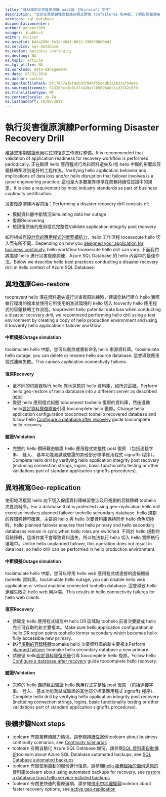 ```yaml
---
title: "資料庫的災害復原演練 aaaSQL |Microsoft 文件"
description: "您的任務關鍵性商務應用程式彈性 toofailures 和中斷，了解指引和使用 Azure SQL Database tooperform 災害復原切入 toohelp 保留的最佳作法。"
services: sql-database
documentationcenter: 
author: anosov1960
manager: jhubbard
editor: monicar
ms.assetid: b44a269c-fe2a-404f-b013-290030860bd1
ms.service: sql-database
ms.custom: business continuity
ms.devlang: NA
ms.topic: article
ms.tgt_pltfrm: NA
ms.workload: data-management
ms.date: 07/31/2016
ms.author: sashan
ms.openlocfilehash: bf17857a19fdebddf0d4f55e4db3a1b33efb4e8e
ms.sourcegitcommit: 523283cc1b3c37c428e77850964dc1c33742c5f0
ms.translationtype: MT
ms.contentlocale: zh-TW
ms.lasthandoff: 10/06/2017
---
```

# <a name="performing-disaster-recovery-drill"></a><span data-ttu-id="0933e-103">執行災害復原演練</span><span class="sxs-lookup"><span data-stu-id="0933e-103">Performing Disaster Recovery Drill</span></span>
<span data-ttu-id="0933e-104">建議您定期驗證應用程式的復原工作流程整備。</span><span class="sxs-lookup"><span data-stu-id="0933e-104">It is recommended that validation of application readiness for recovery workflow is performed periodically.</span></span> <span data-ttu-id="0933e-105">正在驗證 hello 應用程式行為和資料遺失及/或 hello 中斷的影響該容錯移轉牽涉到是好的工程作法。</span><span class="sxs-lookup"><span data-stu-id="0933e-105">Verifying hello application behavior and implications of data loss and/or hello disruption that failover involves is a good engineering practice.</span></span> <span data-ttu-id="0933e-106">這也是大多數業界標準在商務持續性認證中的規定。</span><span class="sxs-lookup"><span data-stu-id="0933e-106">It is also a requirement by most industry standards as part of business continuity certification.</span></span>

<span data-ttu-id="0933e-107">災害復原演練內容包括：</span><span class="sxs-lookup"><span data-stu-id="0933e-107">Performing a disaster recovery drill consists of:</span></span>

* <span data-ttu-id="0933e-108">模擬資料層中斷情況</span><span class="sxs-lookup"><span data-stu-id="0933e-108">Simulating data tier outage</span></span>
* <span data-ttu-id="0933e-109">復原</span><span class="sxs-lookup"><span data-stu-id="0933e-109">Recovering</span></span>
* <span data-ttu-id="0933e-110">驗證復原後的應用程式完整性</span><span class="sxs-lookup"><span data-stu-id="0933e-110">Validate application integrity post recovery</span></span>

<span data-ttu-id="0933e-111">如何根據您[設計您的應用程式的業務續航力](sql-database-business-continuity.md)，hello 工作流程 tooexecute hello 切入而有所不同。</span><span class="sxs-lookup"><span data-stu-id="0933e-111">Depending on how you [designed your application for business continuity](sql-database-business-continuity.md), hello workflow tooexecute hello drill can vary.</span></span> <span data-ttu-id="0933e-112">下面我們將描述 hello 進行災害復原訓練，Azure SQL Database 的 hello 內容中的最佳作法。</span><span class="sxs-lookup"><span data-stu-id="0933e-112">Below we describe hello best practices conducting a disaster recovery drill in hello context of Azure SQL Database.</span></span>

## <a name="geo-restore"></a><span data-ttu-id="0933e-113">異地還原</span><span class="sxs-lookup"><span data-stu-id="0933e-113">Geo-restore</span></span>
<span data-ttu-id="0933e-114">tooprevent hello 潛在資料遺失進行災害復原訓練時，建議您執行建立 hello 實際執行環境的複本並使用它所使用的測試環境的 hello 切入 tooverify hello 應用程式的容錯移轉工作流程。</span><span class="sxs-lookup"><span data-stu-id="0933e-114">tooprevent hello potential data loss when conducting a disaster recovery drill, we recommend performing hello drill using a test environment by creating a copy of hello production environment and using it tooverify hello application’s failover workflow.</span></span>

#### <a name="outage-simulation"></a><span data-ttu-id="0933e-115">中斷模擬</span><span class="sxs-lookup"><span data-stu-id="0933e-115">Outage simulation</span></span>
<span data-ttu-id="0933e-116">toosimulate hello 中斷，您可以刪除或重新命名 hello 來源資料庫。</span><span class="sxs-lookup"><span data-stu-id="0933e-116">toosimulate hello outage, you can delete or rename hello source database.</span></span> <span data-ttu-id="0933e-117">這會導致應用程式連線失敗。</span><span class="sxs-lookup"><span data-stu-id="0933e-117">This causes application connectivity failures.</span></span>

#### <a name="recovery"></a><span data-ttu-id="0933e-118">復原</span><span class="sxs-lookup"><span data-stu-id="0933e-118">Recovery</span></span>
* <span data-ttu-id="0933e-119">至不同的伺服器執行 hello 異地還原的 hello 資料庫，如所述[這裡](sql-database-disaster-recovery.md)。</span><span class="sxs-lookup"><span data-stu-id="0933e-119">Perform hello geo-restore of hello database into a different server as described [here](sql-database-disaster-recovery.md).</span></span>
* <span data-ttu-id="0933e-120">變更 hello 應用程式組態 tooconnect toohello 復原的資料庫，然後遵循 hello[設定資料庫復原後](sql-database-disaster-recovery.md)引導 toocomplete hello 復原。</span><span class="sxs-lookup"><span data-stu-id="0933e-120">Change hello application configuration tooconnect toohello recovered database and follow hello [Configure a database after recovery](sql-database-disaster-recovery.md) guide toocomplete hello recovery.</span></span>

#### <a name="validation"></a><span data-ttu-id="0933e-121">驗證</span><span class="sxs-lookup"><span data-stu-id="0933e-121">Validation</span></span>
* <span data-ttu-id="0933e-122">完整的 hello 鑽研藉由驗證 hello 應用程式完整性 post 復原 （包括連接字串、 登入、 基本功能測試或驗證的其他部分標準應用程式 signoffs 程序）。</span><span class="sxs-lookup"><span data-stu-id="0933e-122">Complete hello drill by verifying hello application integrity post recovery (including connection strings, logins, basic functionality testing or other validations part of standard application signoffs procedures).</span></span>

## <a name="geo-replication"></a><span data-ttu-id="0933e-123">異地複寫</span><span class="sxs-lookup"><span data-stu-id="0933e-123">Geo-replication</span></span>
<span data-ttu-id="0933e-124">使用地理複寫 hello 向下切入保護資料庫練習會涉及已規劃的容錯移轉 toohello 次要資料庫。</span><span class="sxs-lookup"><span data-stu-id="0933e-124">For a database that is protected using geo-replication hello drill exercise involves planned failover toohello secondary database.</span></span> <span data-ttu-id="0933e-125">hello 規劃的容錯移轉可確保，主要的 hello 與 hello 次要資料庫保持同步 hello 角色切換時。</span><span class="sxs-lookup"><span data-stu-id="0933e-125">hello planned failover ensures that hello primary and hello secondary databases remain in sync when hello roles are switched.</span></span> <span data-ttu-id="0933e-126">不同於 hello 規劃的容錯移轉，這項作業不會導致資料遺失，所以無法執行 hello 切入 hello 實際執行環境中。</span><span class="sxs-lookup"><span data-stu-id="0933e-126">Unlike hello unplanned failover, this operation does not result in data loss, so hello drill can be performed in hello production environment.</span></span>

#### <a name="outage-simulation"></a><span data-ttu-id="0933e-127">中斷模擬</span><span class="sxs-lookup"><span data-stu-id="0933e-127">Outage simulation</span></span>
<span data-ttu-id="0933e-128">toosimulate hello 中斷，您可以停用 hello web 應用程式或連接的虛擬機器 toohello 資料庫。</span><span class="sxs-lookup"><span data-stu-id="0933e-128">toosimulate hello outage, you can disable hello web application or virtual machine connected toohello database.</span></span> <span data-ttu-id="0933e-129">這會導致 hello 連線失敗之 hello web 用戶端。</span><span class="sxs-lookup"><span data-stu-id="0933e-129">This results in hello connectivity failures for hello web clients.</span></span>

#### <a name="recovery"></a><span data-ttu-id="0933e-130">復原</span><span class="sxs-lookup"><span data-stu-id="0933e-130">Recovery</span></span>
* <span data-ttu-id="0933e-131">請確定 hello 應用程式組態中 hello DR 區域點 toohello 前者次要變成 hello 完全可存取的新主要複本。</span><span class="sxs-lookup"><span data-stu-id="0933e-131">Make sure hello application configuration in hello DR region points toohello former secondary which becomes hello fully accessible new primary.</span></span>
* <span data-ttu-id="0933e-132">執行[規劃的容錯移轉](scripts/sql-database-setup-geodr-and-failover-database-powershell.md)toomake hello 次要資料庫的新主要複本</span><span class="sxs-lookup"><span data-stu-id="0933e-132">Perform [planned failover](scripts/sql-database-setup-geodr-and-failover-database-powershell.md) toomake hello secondary database a new primary</span></span>
* <span data-ttu-id="0933e-133">請遵循 hello[設定資料庫復原後](sql-database-disaster-recovery.md)引導 toocomplete hello 復原。</span><span class="sxs-lookup"><span data-stu-id="0933e-133">Follow hello [Configure a database after recovery](sql-database-disaster-recovery.md) guide toocomplete hello recovery.</span></span>

#### <a name="validation"></a><span data-ttu-id="0933e-134">驗證</span><span class="sxs-lookup"><span data-stu-id="0933e-134">Validation</span></span>
* <span data-ttu-id="0933e-135">完整的 hello 鑽研藉由驗證 hello 應用程式完整性 post 復原 （包括連接字串、 登入、 基本功能測試或驗證的其他部分標準應用程式 signoffs 程序）。</span><span class="sxs-lookup"><span data-stu-id="0933e-135">Complete hello drill by verifying hello application integrity post recovery (including connection strings, logins, basic functionality testing or other validations part of standard application signoffs procedures).</span></span>

## <a name="next-steps"></a><span data-ttu-id="0933e-136">後續步驟</span><span class="sxs-lookup"><span data-stu-id="0933e-136">Next steps</span></span>
* <span data-ttu-id="0933e-137">toolearn 有關業務續航力情況，請參閱[持續性案例](sql-database-business-continuity.md)</span><span class="sxs-lookup"><span data-stu-id="0933e-137">toolearn about business continuity scenarios, see [Continuity scenarios](sql-database-business-continuity.md)</span></span>
* <span data-ttu-id="0933e-138">toolearn 有關自動化 Azure SQL Database 備份，請參閱[SQL 資料庫自動備份](sql-database-automated-backups.md)</span><span class="sxs-lookup"><span data-stu-id="0933e-138">toolearn about Azure SQL Database automated backups, see [SQL Database automated backups](sql-database-automated-backups.md)</span></span>
* <span data-ttu-id="0933e-139">toolearn 有關使用自動的備份進行復原，請參閱[hello 服務起始的備份還原的資料庫](sql-database-recovery-using-backups.md)</span><span class="sxs-lookup"><span data-stu-id="0933e-139">toolearn about using automated backups for recovery, see [restore a database from hello service-initiated backups](sql-database-recovery-using-backups.md)</span></span>
* <span data-ttu-id="0933e-140">toolearn 有關更快速的復原選項，請參閱[作用中地理複寫](sql-database-geo-replication-overview.md)</span><span class="sxs-lookup"><span data-stu-id="0933e-140">toolearn about faster recovery options, see [active geo-replication](sql-database-geo-replication-overview.md)</span></span>  
